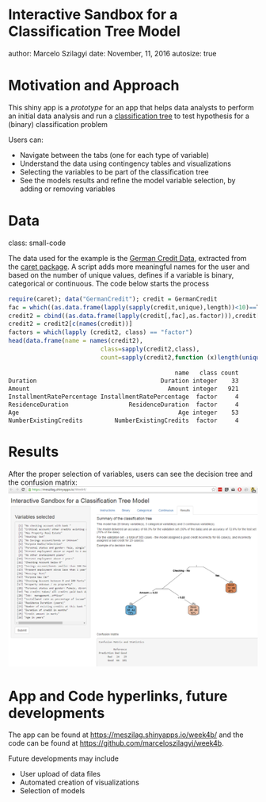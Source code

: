Interactive Sandbox for a Classification Tree Model
========================================================
author: Marcelo Szilagyi
date: November, 11, 2016
autosize: true
 
<style>
.small-code pre code {
  font-size: 1em;
}
</style>

Motivation and Approach
========================================================

This shiny app is a *prototype* for an app that helps data analysts to perform an initial data analysis and run a [classification tree](https://en.wikipedia.org/wiki/Decision_tree_learning) to test hypothesis for a (binary) classification problem

Users can:

- Navigate between the tabs (one for each type of variable)
- Understand the data using contingency tables and visualizations
- Selecting the variables to be part of the classification tree
- See the models results and refine the model variable selection, by adding or removing variables

Data 
========================================================
class: small-code

The data used for the example is the [German Credit Data](https://archive.ics.uci.edu/ml/datasets/Statlog+(German+Credit+Data)), extracted from the [caret package](http://topepo.github.io/caret/datasets.html). A script adds more meaningful names for the user and based on the number of unique values, defines if a variable is binary, categorical or continuous. The code below starts the process

```r
require(caret); data("GermanCredit"); credit = GermanCredit
fac = which((as.data.frame(lapply(sapply(credit,unique),length))<10)==T)
credit2 = cbind((as.data.frame(lapply(credit[,fac],as.factor))),credit[,-fac])
credit2 = credit2[c(names(credit))]
factors = which(lapply (credit2, class) == "factor")
head(data.frame(name = names(credit2),
                          class=sapply(credit2,class),
                          count=sapply(credit2,function (x)length(unique(x)))))
```

```
                                               name   class count
Duration                                   Duration integer    33
Amount                                       Amount integer   921
InstallmentRatePercentage InstallmentRatePercentage  factor     4
ResidenceDuration                 ResidenceDuration  factor     4
Age                                             Age integer    53
NumberExistingCredits         NumberExistingCredits  factor     4
```

Results
========================================================
After the proper selection of variables, users can see the decision tree and the confusion matrix: 
![App results](myimage.PNG)


App and Code hyperlinks, future developments
========================================================

The app can be found at <https://meszilag.shinyapps.io/week4b/> and the code can be found at <https://github.com/marceloszilagyi/week4b>.

Future developments may include
- User upload of data files
- Automated creation of visualizations
- Selection of models


